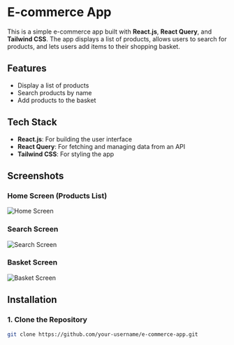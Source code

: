 # E-commerce App

This is a simple e-commerce app built with **React.js**, **React Query**, and **Tailwind CSS**. The app displays a list of products, allows users to search for products, and lets users add items to their shopping basket.

## Features

- Display a list of products
- Search products by name
- Add products to the basket

## Tech Stack

- **React.js**: For building the user interface
- **React Query**: For fetching and managing data from an API
- **Tailwind CSS**: For styling the app

## Screenshots

### Home Screen (Products List)
![Home Screen](path-to-home-screen-image.png)

### Search Screen
![Search Screen](path-to-search-screen-image.png)

### Basket Screen
![Basket Screen](path-to-basket-screen-image.png)

## Installation

### 1. Clone the Repository

```bash
git clone https://github.com/your-username/e-commerce-app.git
